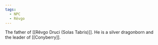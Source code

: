 ```yaml
---
tags:
  - NPC
  - Rêvgo
---
```

The father of [[Rêvgo Druci (Solas Tabris)]]. He is a silver dragonborn and the leader of [[Conyberry]].